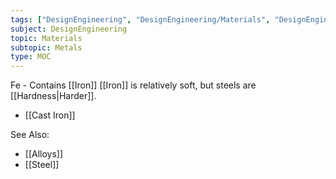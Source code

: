 ```yaml
---
tags: ["DesignEngineering", "DesignEngineering/Materials", "DesignEngineering/Materials/Metals"]
subject: DesignEngineering
topic: Materials
subtopic: Metals
type: MOC
---
```


Fe - Contains [[Iron]]
[[Iron]] is relatively soft, but steels are [[Hardness|Harder]].
  - [[Cast Iron]]

See Also:
 - [[Alloys]]
 - [[Steel]]